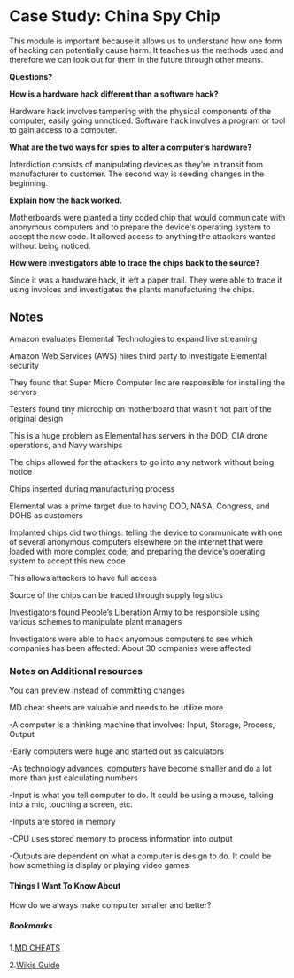 # Case Study: China Spy Chip


This module is important because it allows us to understand how one form of hacking can potentially cause harm. It teaches us the methods used and therefore we can look out for them in the future through other means. 


**Questions?**

**How is a hardware hack different than a software hack?**


Hardware hack involves tampering with the physical components of the computer, easily going unnoticed. Software hack involves a program or tool to gain access to a computer. 


**What are the two ways for spies to alter a computer’s hardware?**


Interdiction consists of manipulating devices as they’re in transit from manufacturer to customer. The second way is seeding changes in the beginning. 


**Explain how the hack worked.**


Motherboards were planted a tiny coded chip that would communicate with anonymous computers and to prepare the device's operating system to accept the new code. It allowed access to anything the attackers wanted without being noticed. 


**How were investigators able to trace the chips back to the source?**


Since it was a hardware hack, it left a paper trail. They were able to trace it using invoices and investigates the plants manufacturing the chips.


## Notes

Amazon evaluates Elemental Technologies to expand live streaming

Amazon Web Services (AWS) hires third party to investigate Elemental security

They found that Super Micro Computer Inc are responsible for installing the servers

Testers found tiny microchip on motherboard that wasn't not part of the original design

This is a huge problem as Elemental has servers in the DOD, CIA drone operations, and Navy warships

The chips allowed for the attackers to go into any network without being notice

Chips inserted during manufacturing process

Elemental was a prime target due to having DOD, NASA, Congress, and DOHS as customers

Implanted chips did two things: telling the device to communicate with one of several anonymous computers elsewhere on the internet that were loaded with more complex code; and preparing the device’s operating system to accept this new code

This allows attackers to have full access

Source of the chips can be traced through supply logistics

Investigators found People’s Liberation Army to be responsible using various schemes to manipulate plant managers

Investigators were able to hack anyomous computers to see which companies has been affected. About 30 companies were affected

### Notes on Additional resources

You can preview instead of committing changes

MD cheat sheets are valuable and needs to be utilize more

-A computer is a thinking machine that involves: Input, Storage, Process, Output

-Early computers were huge and started out as calculators

-As technology advances, computers have become smaller and do a lot more than just calculating numbers

-Input is what you tell computer to do. It could be using a mouse, talking into a mic, touching a screen, etc. 

-Inputs are stored in memory

-CPU uses stored memory to process information into output

-Outputs are dependent on what a computer is design to do. It could be how something is display or playing video games


#### Things I Want To Know About

How do we always make compuiter smaller and better?

##### Bookmarks
1.[MD CHEATS](https://www.markdownguide.org/cheat-sheet/)

2.[Wikis Guide](https://docs.github.com/en/communities/documenting-your-project-with-wikis/about-wikis)

